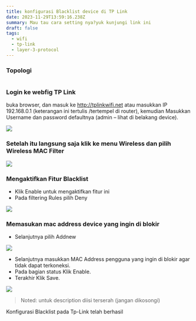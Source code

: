 ```yaml
---
title: konfigurasi Blacklist device di TP Link
date: 2023-11-29T13:59:16.238Z
summary: Mau tau cara setting nya?yuk kunjungi link ini
draft: false
tags:
  - wifi
  - tp-link
  - layer-3-protocol
---
```

### Topologi

![]()

### Login ke webfig TP Link

buka browser, dan masuk ke http://tplinkwifi.net atau masukkan IP 192.168.0.1 (keterangan ini tertulis /tertempel di router), kemudian Masukkan Username dan password defaultnya (admin – lihat di belakang device).

![](/images/uploads/100-06-tplink-tl-wr840n-wisp.png)

### Setelah itu langsung saja klik ke menu Wireless dan pilih Wireless MAC Filter

![](/images/uploads/img_20231129_212025.jpg)

### Mengaktifkan Fitur Blacklist

* Klik Enable untuk mengaktifkan fitur ini
* Pada filtering Rules pilih Deny

![](/images/uploads/img_20231129_212120.jpg)

### Memasukan mac address device yang ingin di blokir

* Selanjutnya pilih  Addnew

![](/images/uploads/img_20231129_212203.jpg)

* Selanjutnya masukkan MAC Address pengguna yang ingin di blokir agar tidak dapat terkoneksi.
* Pada bagian status Klik Enable.
* Terakhir Klik Save.

![](/images/uploads/img_20231129_212252.jpg)

> Noted: untuk description diisi terserah (jangan dikosongi)

Konfigurasi Blacklist pada Tp-Link telah berhasil